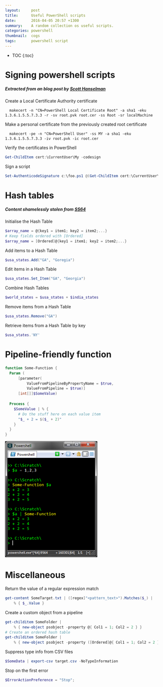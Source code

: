 ```yaml
---
layout:     post
title:      Useful PowerShell scripts
date:       2016-04-05 20:57 +1300
summary:    A random collection os useful scripts.
categories: powershell
thumbnail:  cogs
tags:       powershell script
---
```


* TOC
{:toc}


# Signing powershell scripts

##### Extracted from an blog post by [Scott Hanselman][1]

Create a Local Certificate Authority certificate

```
  makecert -n "CN=PowerShell Local Certificate Root" -a sha1 -eku 1.3.6.1.5.5.7.3.3 -r -sv root.pvk root.cer -ss Root -sr localMachine
```

Make a personal certificate from the previously created root certificate

```
  makecert -pe -n "CN=PowerShell User" -ss MY -a sha1 -eku 1.3.6.1.5.5.7.3.3 -iv root.pvk -ic root.cer
```

Verify the certificates in PowerShell

```powershell
Get-ChildItem cert:\CurrentUser\My -codesign
```

Sign a script

```powershell
Set-AuthenticodeSignature c:\foo.ps1 @(Get-ChildItem cert:\CurrentUser\My -codesign)[0]
```


# Hash tables

##### Content shamelessly stolen from [SS64][2]

Initialise the Hash Table

```powershell
$array_name = @{key1 = item1; key2 = item2;...} 
# Keep fields ordered with [Ordered]
$array_name = [Ordered]@{key1 = item1; key2 = item2;...}
```

Add items to a Hash Table

```powershell
$usa_states.Add("GA", "Goregia")
```

Edit items in a Hash Table

```powershell
$usa_states.Set_Item("GA", "Georgia")
```

Combine Hash Tables

```powershell
$world_states = $usa_states + $india_states
```

Remove items from a Hash Table

```powershell
$usa_states.Remove("GA")
```

Retrieve items from a Hash Table by key

```powershell
$usa_states.'NY'
```

# Pipeline-friendly function

```powershell
function Some-Function {
  Param (
      [parameter(
          ValueFromPipelineByPropertyName = $true, 
          ValueFromPipeline = $true)]
      [int[]]$SomeValue)
      
  Process {
    $SomeValue | % {
      # Do the stuff here on each value item 
      "$_ + 2 = $($_ + 2)"
    }
  }
}
```

![Powershell pipeline-friendly function test](/image/pspipeline.png)

# Miscellaneous

Return the value of a regular expression match

```powershell
get-content SomeTarget.txt | ([regex]"<pattern_text>").Matches($_) | 
    % { $_.Value }
```

Create a custom object from a pipeline

```powershell
get-childitem SomeFolder | 
    % { new-object psobject -property @{ Col1 = 1; Col2 = 2 } }
# Create an ordered hash table
get-childitem SomeFolder | 
    % { new-object psobject -property ([Ordered]@{ Col1 = 1; Col2 = 2 }) }
```

Suppress type info from CSV files

```powershell
$SomeData | export-csv target.csv -NoTypeInformation
```


Stop on the first error

```powershell
$ErrorActionPreference = "Stop";
```

[1]: http://www.hanselman.com/blog/SigningPowerShellScripts.aspx
[2]: http://ss64.com/ps/syntax-hash-tables.html